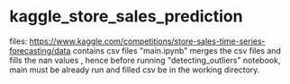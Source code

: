 # kaggle_store_sales_prediction
files: https://www.kaggle.com/competitions/store-sales-time-series-forecasting/data
contains csv files
"main.ipynb" merges the csv files and fills the nan values
, hence before running "detecting_outliers" notebook, main must be already run and filled csv be in the working directory.
